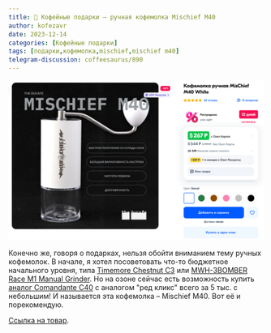 ```yaml
---
title: 🎁 Кофейные подарки – ручная кофемолка Mischief M40 
author: kofezavr
date: 2023-12-14
categories: [Кофейные подарки]
tags: [подарки,кофемолка,mischief,mischief m40]
telegram-discussion: coffeesaurus/890
--- 
```

![ручная кофемолка Mischief M40](/assets/img/posts/23/12/mischief-m40.jpg)

Конечно же, говоря о подарках, нельзя обойти вниманием тему ручных кофемолок. В начале, я хотел посоветовать что-то бюджетное начального уровня, типа [Timemore Chestnut C3](https://t.me/coffeesaurus/418) или [MWH-3BOMBER Race M1 Manual Grinder](https://t.me/coffeesaurus/741). Но на озоне сейчас есть возможность купить [аналог Comandante C40](https://t.me/coffeesaurus/851) с аналогом "ред кликс" всего за 5 тыс. с небольшим! И называется эта кофемолка – Mischief M40. Вот её и порекомендую.

[Cсылка на товар](https://www.ozon.ru/product/kofemolka-ruchnaya-mischief-m40-white-1065325392/).
